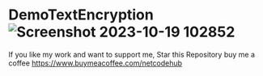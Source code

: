 # DemoTextEncryption![Screenshot 2023-10-19 102852](https://github.com/Netcode-Hub/DemoTextEncryption/assets/110794348/50c98be7-e619-43f3-bb34-89783d3595e3)
If you like my work and want to support me,
Star this Repository
buy me a coffee https://www.buymeacoffee.com/netcodehub
